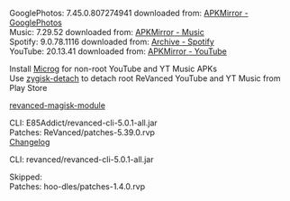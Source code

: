 GooglePhotos: 7.45.0.807274941
downloaded from: [APKMirror - GooglePhotos](https://www.apkmirror.com/apk/google-inc/photos/google-photos-7-45-0-807274941-release/google-photos-7-45-0-807274941-3-android-apk-download/)  
Music: 7.29.52
downloaded from: [APKMirror - Music](https://www.apkmirror.com/apk/google-inc/youtube-music/youtube-music-7-29-52-release/youtube-music-7-29-52-android-apk-download/)  
Spotify: 9.0.78.1116
downloaded from: [Archive - Spotify](https://archive.org/download/e85-apks/apks/com.spotify.music)  
YouTube: 20.13.41
downloaded from: [APKMirror - YouTube](https://www.apkmirror.com/apk/google-inc/youtube/youtube-20-13-41-release/youtube-20-13-41-2-android-apk-download/)  

Install [Microg](https://github.com/ReVanced/GmsCore/releases) for non-root YouTube and YT Music APKs  
Use [zygisk-detach](https://github.com/j-hc/zygisk-detach) to detach root ReVanced YouTube and YT Music from Play Store  

[revanced-magisk-module](https://github.com/E85Addict/revanced-magisk-module)
  
CLI: E85Addict/revanced-cli-5.0.1-all.jar  
Patches: ReVanced/patches-5.39.0.rvp  
[Changelog](https://github.com/ReVanced/revanced-patches/releases/tag/v5.39.0)

CLI: revanced/revanced-cli-5.0.1-all.jar    

Skipped:  
Patches: hoo-dles/patches-1.4.0.rvp              
